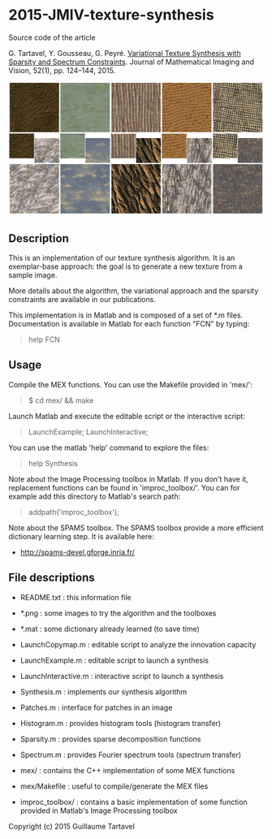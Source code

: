 # 2015-JMIV-texture-synthesis

Source code of the article

G. Tartavel, Y. Gousseau, G. Peyré. [Variational Texture Synthesis with Sparsity and Spectrum Constraints](https://hal.archives-ouvertes.fr/hal-00881847/). Journal of Mathematical Imaging and Vision, 52(1), pp. 124–144, 2015.

![Examples of syntheses](img/synthesis.png)


Description
-----------

This is an implementation of our texture synthesis algorithm.
It is an exemplar-base approach: the goal is to generate a new texture from a sample image.

More details about the algorithm, the variational approach and the sparsity constraints are available in our publications.

This implementation is in Matlab and is composed of a set of *.m files.
Documentation is available in Matlab for each function "FCN" by typing:
> help FCN


Usage
----------

Compile the MEX functions.
You can use the Makefile provided in 'mex/':
> $ cd mex/ && make

Launch Matlab and execute the editable script or the interactive script:
> LaunchExample;
> LaunchInteractive;

You can use the matlab 'help' command to explore the files:
> help Synthesis

Note about the Image Processing toolbox in Matlab.
If you don't have it, replacement functions can be found in 'improc_toolbox/'.
You can for example add this directory to Matlab's search path:
> addpath('improc_toolbox');

Note about the SPAMS toolbox.
The SPAMS toolbox provide a more efficient dictionary learning step.
It is available here:
* http://spams-devel.gforge.inria.fr/


File descriptions
-----------------

- README.txt        : this information file
- *.png               : some images to try the algorithm and the toolboxes
- *.mat               : some dictionary already learned (to save time)

- LaunchCopymap.m     : editable script to analyze the innovation capacity
- LaunchExample.m     : editable script to launch a synthesis
- LaunchInteractive.m : interactive script to launch a synthesis

- Synthesis.m         : implements our synthesis algorithm
- Patches.m           : interface for patches in an image
- Histogram.m         : provides histogram tools (histogram transfer)
- Sparsity.m          : provides sparse decomposition functions
- Spectrum.m          : provides Fourier spectrum tools (spectrum transfer)

- mex/                : contains the C++ implementation of some MEX functions
- mex/Makefile        : useful to compile/generate the MEX files

- improc_toolbox/     : contains a basic implementation of some function
                       provided in Matlab's Image Processing toolbox


Copyright (c) 2015 Guillaume Tartavel
